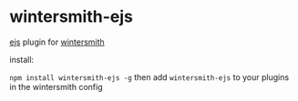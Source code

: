 
# wintersmith-ejs

[ejs](https://github.com/visionmedia/ejs) plugin for [wintersmith](https://github.com/jnordberg/wintersmith)

install:

`npm install wintersmith-ejs -g`
then add `wintersmith-ejs` to your plugins in the wintersmith config